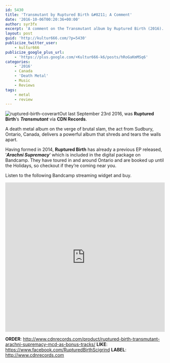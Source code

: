 ```yaml
---
id: 5430
title: 'Transmutant by Ruptured Birth &#8211; A Comment'
date: '2016-10-06T00:20:36+00:00'
author: syr3fx
excerpt: 'A comment on the Transmutant album by Ruptured Birth (2016).'
layout: post
guid: 'http://kultur666.com/?p=5430'
publicize_twitter_user:
    - kultur666
publicize_google_plus_url:
    - 'https://plus.google.com/+Kultur666-k6/posts/hRoGaKmMSq6'
categories:
    - '2016'
    - Canada
    - 'Death Metal'
    - Music
    - Reviews
tags:
    - metal
    - review
---
```


![ruptured-birth-coverart](http://localhost:8080/wp-content/uploads/2016/10/ruptured-birth-coverart.jpg)Out last September 23rd 2016, was **Ruptured Birth**‘s ***Transmutant*** via **CDN Records**.

A death metal album on the verge of brutal slam, the act from Sudbury, Ontario, Canada, delivers a powerful album that shreds and tears the walls apart.

Having formed in 2014, **Ruptured Birth** has already a previous EP released, ‘***Arachni Supremacy***‘ which is included in the digital package on Bandcamp. They have toured in and around Ontario and are booked up until the Holidays, so checkout if they’re coming near you.

Listen to the following Bandcamp streaming widget and buy.

<iframe style="border: 0; width: 100%; height: 472px;" src="https://bandcamp.com/EmbeddedPlayer/album=3335055221/size=large/bgcol=333333/linkcol=e99708/tracklist=false/transparent=true/" seamless></iframe>

**ORDER**: <http://www.cdnrecords.com/product/ruptured-birth-transmutant-arachni-supremacy-mcd-as-bonus-tracks/>
**LIKE**: <https://www.facebook.com/RupturedBirthScigrind>
**LABEL**: <http://www.cdnrecords.com>